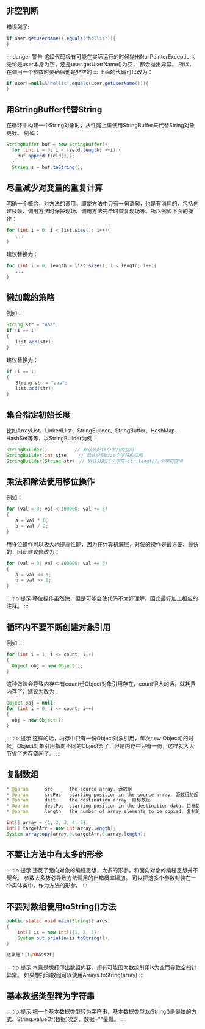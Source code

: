 
非空判断
---
错误列子:
````java
if(user.getUserName().equals("hollis")){
}
````
::: danger 警告
这段代码极有可能在实际运行的时候抛出NullPointerException。
无论是user本身为空，还是user.getUserName()为空， 
都会抛出异常。 所以，在调用一个参数时要确保他是非空的
:::
上面的代码可以改为：
```java
if(user!=null&&"hollis".equals(user.getUserName())){
}
```


用StringBuffer代替String
---
在循环中构建一个String对象时，从性能上讲使用StringBuffer来代替String对象更好。 例如：
```java
StringBuffer buf = new StringBuffer();
  for (int i = 0; i < field.length; ++i) {
    buf.append(field[i]);
  }
  String s = buf.toString();
```


尽量减少对变量的重复计算
---
明确一个概念，对方法的调用，即使方法中只有一句语句，也是有消耗的，包括创建栈帧、调用方法时保护现场、调用方法完毕时恢复现场等。所以例如下面的操作：
```java
for (int i = 0; i < list.size(); i++){
　　...
}
```
建议替换为：
```java
for (int i = 0, length = list.size(); i < length; i++){
　　...
}
```

懒加载的策略
---
例如：
```java
String str = "aaa";
if (i == 1)
{
　　list.add(str);
}
```
建议替换为：
```java
if (i == 1)
{
　　String str = "aaa";
　　list.add(str);
}
```

集合指定初始长度
---
比如ArrayList、LinkedLlist、StringBuilder、StringBuffer、HashMap、HashSet等等，以StringBuilder为例：
```java
StringBuilder()　　　　　　// 默认分配16个字符的空间
StringBuilder(int size)　　// 默认分配size个字符的空间
StringBuilder(String str)　// 默认分配16个字符+str.length()个字符空间
```

乘法和除法使用移位操作
---
例如：
```java
for (val = 0; val < 100000; val += 5)
{
　　a = val * 8;
　　b = val / 2;
}
```
用移位操作可以极大地提高性能，因为在计算机底层，对位的操作是最方便、最快的，因此建议修改为：
```java
for (val = 0; val < 100000; val += 5)
{
　　a = val << 3;
　　b = val >> 1;
}
```
::: tip 提示
移位操作虽然快，但是可能会使代码不太好理解，因此最好加上相应的注释。
:::

循环内不要不断创建对象引用
---
例如：
```java
for (int i = 1; i <= count; i++)
{
  Object obj = new Object();    
}
```
这种做法会导致内存中有count份Object对象引用存在，count很大的话，就耗费内存了，建议为改为：
```java
Object obj = null;
for (int i = 0; i <= count; i++)
{
  obj = new Object();
}
```
::: tip 提示
这样的话，内存中只有一份Object对象引用，每次new Object()的时候，Object对象引用指向不同的Object罢了，但是内存中只有一份，这样就大大节省了内存空间了。
:::

复制数组
---
```java
* @param      src      the source array. 源数组
* @param      srcPos   starting position in the source array. 源数组的起始位置
* @param      dest     the destination array. 目标数组
* @param      destPos  starting position in the destination data. 目标数组的起始位置
* @param      length   the number of array elements to be copied. 复制的长度

int[] array = {1, 2, 3, 4, 5};
int[] targetArr = new int[array.length];
System.arraycopy(array,0,targetArr,0,array.length);
```

不要让方法中有太多的形参
---
::: tip 提示
违反了面向对象的编程思想，太多的形参，和面向对象的编程思想并不契合。
参数太多势必导致方法调用的出错概率增加。
可以把这多个参数封装在一个实体类中，作为方法的形参。
:::

不要对数组使用toString()方法
---
```java
public static void main(String[] args)
{
    int[] is = new int[]{1, 2, 3};
    System.out.println(is.toString());
}

结果是：[I@18a992f]
```
::: tip 提示
本意是想打印出数组内容，却有可能因为数组引用is为空而导致空指针异常。
如果想打印数组可以使用Arrays.toString(array)
:::

基本数据类型转为字符串
---
::: tip 提示
把一个基本数据类型转为字符串，基本数据类型.toString()是最快的方式、String.valueOf(数据)次之、数据+""最慢。
:::
